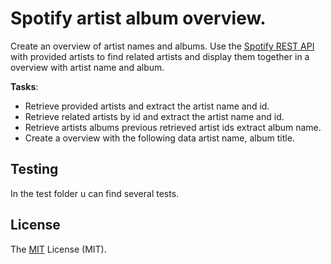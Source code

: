 # Spotify artist album overview.

Create an overview of artist names and albums.
Use the [Spotify REST API](https://developer.spotify.com/web-api/endpoint-reference/) with provided artists to find related artists and
display them together in a overview with artist name and album.

__Tasks__:

- Retrieve provided artists and extract the artist name and id.
- Retrieve related artists by id and extract the artist name and id.
- Retrieve artists albums previous retrieved artist ids extract album name.
- Create a overview with the following data artist name, album title.

## Testing
In the test folder u can find several tests.

## License
The [MIT](http://opensource.org/licenses/MIT "MIT") License (MIT).
